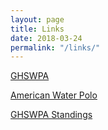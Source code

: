 ```yaml
---
layout: page
title: Links
date: 2018-03-24
permalink: "/links/"
---
```


[GHSWPA](http://www.gapolo.com)

[American Water Polo](https://www.americanwaterpolo.org)

[GHSWPA Standings](http://www.gapolo.com/standings/)